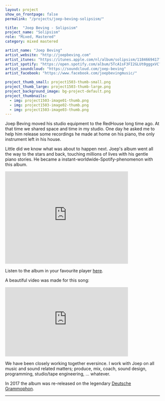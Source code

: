 ```yaml
---
layout: project
show_on_frontpage: false
permalink: "/projects/joep-beving-solipsism/"

title:  "Joep Beving - Solipsism"
project_name: "Solipsism"
role: "Mixed, Mastered"
category: mixed mastered

artist_name: "Joep Beving"
artist_website: "http://joepbeving.com"
artist_itunes: "https://itunes.apple.com/nl/album/solipsism/1184669417?l=en"
artist_spotify: "https://open.spotify.com/album/5TcA1sF3FI2GLUt0gggxVC?si=_GudxEtCTvC4D4WRkvSpcA"
artist_soundcloud: "https://soundcloud.com/joep-beving"
artist_facebook: "https://www.facebook.com/joepbevingmusic/"

project_thumb_small: project1503-thumb-small.png
project_thumb_large: project1503-thumb-large.png
project_background_image: bg-project-default.png
project_thumbnails:
  - img: project1503-image01-thumb.png
  - img: project1503-image02-thumb.png
  - img: project1503-image03-thumb.png
---
```


Joep Beving moved his studio equipment to the RedHouse long time ago. At that time we shared space and time in my studio. One day he asked me to help him release some recordings he made at home on his piano, the only instrument left in his house.

Little did we know what was about to happen next. Joep's album went all the way to the stars and back, touching millions of lives with his gentle piano stories. He became a instant-worldwide-Spotify-phenomenon with this album.

<iframe src="https://open.spotify.com/embed/album/5TcA1sF3FI2GLUt0gggxVC" width="400" height="300" frameborder="0" allowtransparency="true"></iframe>

Listen to the album in your favourite player [here](https://dg.lnk.to/solipsism).

A beautiful video was made for this song:

<iframe width="400" height="225" src="https://www.youtube.com/embed/-chZu7V3NTM" frameborder="0" allow="autoplay; encrypted-media" allowfullscreen></iframe>

We have been closely working together eversince. I work with Joep on all music and sound related matters; produce, mix, coach, sound design, programming, studio/tape engineering, ... whatever.

In 2017 the album was re-released on the legendary [Deutsche Grammophon](https://www.deutschegrammophon.com/en/cat/4797469?).

---